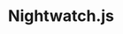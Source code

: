---
git: https://github.com/nightwatchjs
logohandle: nightwatchjs
sort: nightwatchjs
title: Nightwatch.js
twitter: https://x.com/nightwatchjs
website: https://nightwatchjs.org/
---